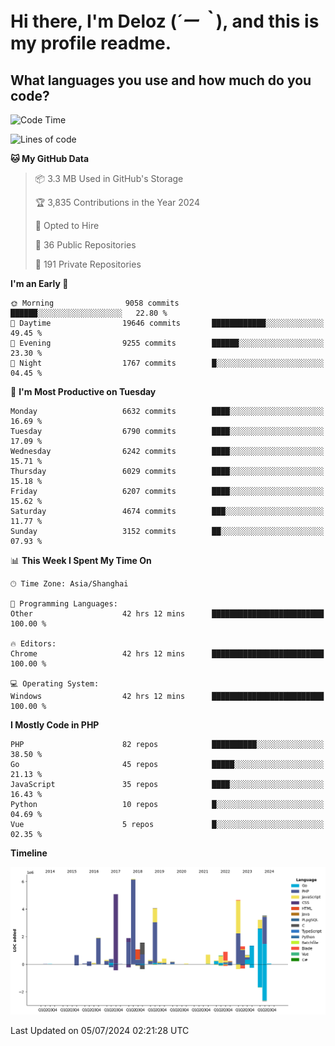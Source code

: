 # **Hi there, I'm Deloz (*´ー｀*), and this is my profile readme.**

## **What languages you use and how much do you code?**

<!--START_SECTION:waka-->
![Code Time](http://img.shields.io/badge/Code%20Time-4%2C353%20hrs%2011%20mins-blue)

![Lines of code](https://img.shields.io/badge/From%20Hello%20World%20I%27ve%20Written-41.8%20million%20lines%20of%20code-blue)

**🐱 My GitHub Data** 

> 📦 3.3 MB Used in GitHub's Storage 
 > 
> 🏆 3,835 Contributions in the Year 2024
 > 
> 💼 Opted to Hire
 > 
> 📜 36 Public Repositories 
 > 
> 🔑 191 Private Repositories 
 > 
**I'm an Early 🐤** 

```text
🌞 Morning                9058 commits        ██████░░░░░░░░░░░░░░░░░░░   22.80 % 
🌆 Daytime                19646 commits       ████████████░░░░░░░░░░░░░   49.45 % 
🌃 Evening                9255 commits        ██████░░░░░░░░░░░░░░░░░░░   23.30 % 
🌙 Night                  1767 commits        █░░░░░░░░░░░░░░░░░░░░░░░░   04.45 % 
```
📅 **I'm Most Productive on Tuesday** 

```text
Monday                   6632 commits        ████░░░░░░░░░░░░░░░░░░░░░   16.69 % 
Tuesday                  6790 commits        ████░░░░░░░░░░░░░░░░░░░░░   17.09 % 
Wednesday                6242 commits        ████░░░░░░░░░░░░░░░░░░░░░   15.71 % 
Thursday                 6029 commits        ████░░░░░░░░░░░░░░░░░░░░░   15.18 % 
Friday                   6207 commits        ████░░░░░░░░░░░░░░░░░░░░░   15.62 % 
Saturday                 4674 commits        ███░░░░░░░░░░░░░░░░░░░░░░   11.77 % 
Sunday                   3152 commits        ██░░░░░░░░░░░░░░░░░░░░░░░   07.93 % 
```


📊 **This Week I Spent My Time On** 

```text
🕑︎ Time Zone: Asia/Shanghai

💬 Programming Languages: 
Other                    42 hrs 12 mins      █████████████████████████   100.00 % 

🔥 Editors: 
Chrome                   42 hrs 12 mins      █████████████████████████   100.00 % 

💻 Operating System: 
Windows                  42 hrs 12 mins      █████████████████████████   100.00 % 
```

**I Mostly Code in PHP** 

```text
PHP                      82 repos            ██████████░░░░░░░░░░░░░░░   38.50 % 
Go                       45 repos            █████░░░░░░░░░░░░░░░░░░░░   21.13 % 
JavaScript               35 repos            ████░░░░░░░░░░░░░░░░░░░░░   16.43 % 
Python                   10 repos            █░░░░░░░░░░░░░░░░░░░░░░░░   04.69 % 
Vue                      5 repos             █░░░░░░░░░░░░░░░░░░░░░░░░   02.35 % 
```



**Timeline**

![Lines of Code chart](https://raw.githubusercontent.com/deloz/deloz/main/assets/bar_graph.png)


 Last Updated on 05/07/2024 02:21:28 UTC
<!--END_SECTION:waka-->
